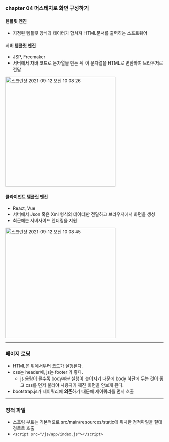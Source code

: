 ### chapter 04 머스테치로 화면 구성하기  

#### 템플릿 엔진 
- 지정된 템플릿 양식과 데이터가 합쳐져 HTML문서를 출력하는 소프트웨어  

#### 서버 템플릿 엔진
- JSP, Freemaker
- 서버에서 자바 코드로 문자열을 만든 뒤 이 문자열을 HTML로 변환하여 브라우저로 전달  
<img width="350" alt="스크린샷 2021-09-12 오전 10 08 26" src="https://user-images.githubusercontent.com/45681372/132967412-add120e3-3d4f-401f-910d-fdf8990293e0.png">

#### 클라이언트 템플릿 엔진 
- React, Vue  
- 서버에서 Json 혹은 Xml 형식의 데이터만 전달하고 브라우저에서 화면을 생성  
- 최근에는 서버사이드 렌더링을 지원
<img width="350" alt="스크린샷 2021-09-12 오전 10 08 45" src="https://user-images.githubusercontent.com/45681372/132967421-a4367fda-b901-4d73-8954-69f87b581226.png">

---
### 페이지 로딩
- HTML은 위에서부터 코드가 실행된다.
- css는 header에, js는 footer 가 좋다.
  - js 용량이 클수록 body부분 실행이 늦어지기 때문에 body 하단에 두는 것이 좋고 css를 먼저 불러야 사용자가 깨진 화면을 안보게 된다. 
- bootstrap.js가 제이쿼리에 **의존**하기 때문에 제이쿼리를 먼저 호출

---
### 정적 파일
- 스프링 부트는 기본적으로 src/main/resources/static에 위치한 정적파일을 절대경로로 호출    
- `<script src="/js/app/index.js"></script>`


